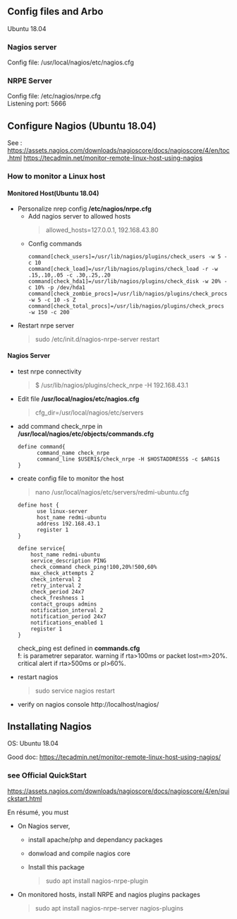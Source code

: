 ## Config files and Arbo
Ubuntu 18.04  
### Nagios server
Config file: /usr/local/nagios/etc/nagios.cfg  

### NRPE Server
Config file: /etc/nagios/nrpe.cfg  
Listening port: 5666  

## Configure Nagios (Ubuntu 18.04)
See :
  https://assets.nagios.com/downloads/nagioscore/docs/nagioscore/4/en/toc.html
  https://tecadmin.net/monitor-remote-linux-host-using-nagios
  
### How to monitor a Linux host
#### Monitored Host(Ubuntu 18.04)
- Personalize nrep config **/etc/nagios/nrpe.cfg**
  - Add nagios server to allowed hosts  
    > allowed_hosts=127.0.0.1, 192.168.43.80  
  - Config commands  
    ```
    command[check_users]=/usr/lib/nagios/plugins/check_users -w 5 -c 10                       
    command[check_load]=/usr/lib/nagios/plugins/check_load -r -w .15,.10,.05 -c .30,.25,.20   
    command[check_hda1]=/usr/lib/nagios/plugins/check_disk -w 20% -c 10% -p /dev/hda1         
    command[check_zombie_procs]=/usr/lib/nagios/plugins/check_procs -w 5 -c 10 -s Z           
    command[check_total_procs]=/usr/lib/nagios/plugins/check_procs -w 150 -c 200
    ```
- Restart nrpe server
  > sudo /etc/init.d/nagios-nrpe-server restart
  
#### Nagios Server
- test nrpe connectivity
  > $ /usr/lib/nagios/plugins/check_nrpe -H 192.168.43.1
- Edit file **/usr/local/nagios/etc/nagios.cfg**
  > cfg_dir=/usr/local/nagios/etc/servers
- add command check_nrpe in **/usr/local/nagios/etc/objects/commands.cfg**  
  ```
  define command{
        command_name check_nrpe
        command_line $USER1$/check_nrpe -H $HOSTADDRESS$ -c $ARG1$
  }
  ```
- create config file to monitor the host
  > nano /usr/local/nagios/etc/servers/redmi-ubuntu.cfg
  ```
  define host {                                                                             
        use linux-server                                                                  
        host_name redmi-ubuntu                                                            
        address 192.168.43.1                                                              
        register 1                                                                        
  }        
  
  define service{                                                                           
      host_name redmi-ubuntu                                                              
      service_description PING                                                            
      check_command check_ping!100,20%!500,60%                                        
      max_check_attempts 2                                                                
      check_interval 2                                                                    
      retry_interval 2                                                                    
      check_period 24x7                                                                   
      check_freshness 1                                                                   
      contact_groups admins                                                               
      notification_interval 2                                                             
      notification_period 24x7                                                            
      notifications_enabled 1                                                             
      register 1                                                                          
  }
  ```
  check_ping est defined in **commands.cfg**   
  **!**: is parametrer separator. warning if rta>100ms or packet lost=m>20%. critical alert if 
  rta>500ms or pl>60%.
  
- restart nagios
  > sudo service nagios restart
- verify on nagios console
  http://localhost/nagios/


##  Installating Nagios

OS: Ubuntu 18.04 

Good doc: https://tecadmin.net/monitor-remote-linux-host-using-nagios/

### see Official QuickStart

https://assets.nagios.com/downloads/nagioscore/docs/nagioscore/4/en/quickstart.html

En résumé, you must

- On Nagios server,

  - install apache/php and dependancy packages

  - donwload and compile nagios core

  - Install this package

    > sudo apt install nagios-nrpe-plugin

- On monitored hosts, install NRPE and nagios plugins packages

  > sudo apt install nagios-nrpe-server nagios-plugins 


